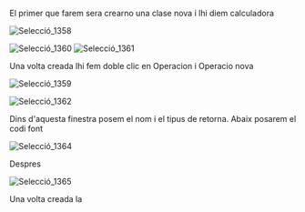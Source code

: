 
El primer que farem sera crearno una clase nova i lhi diem calculadora

![Selecció_1358](https://user-images.githubusercontent.com/91250228/234498262-a90df45a-634c-4502-9707-034c0c160ccb.png)

![Selecció_1360](https://user-images.githubusercontent.com/91250228/234498873-2bee573d-2c01-484c-8b78-1b432e37b393.png)
![Selecció_1361](https://user-images.githubusercontent.com/91250228/234498983-a706ea66-4107-465b-97fd-3dbdb0d9d14f.png)

Una volta creada lhi fem doble clic en Operacion i Operacio nova 

![Selecció_1359](https://user-images.githubusercontent.com/91250228/234498587-2221570c-5190-400b-8ef7-91b07f0ebd48.png)

![Selecció_1362](https://user-images.githubusercontent.com/91250228/234499717-d025617e-8fca-4d9a-a651-d9d14a128542.png)


Dins d'aquesta finestra posem el nom i el tipus de retorna. Abaix posarem el codi font


![Selecció_1364](https://user-images.githubusercontent.com/91250228/234500431-5d584613-64e0-4560-be22-59513d2efb8b.png)

Despres 

![Selecció_1365](https://user-images.githubusercontent.com/91250228/234501206-2dced255-0d18-49df-bc1b-2c52422fdcad.png)




Una volta creada la 

